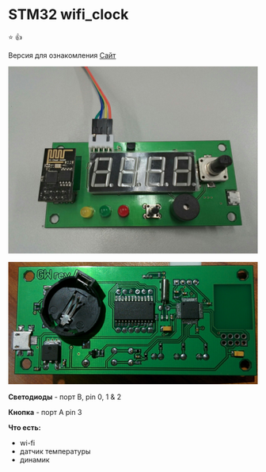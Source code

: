 
STM32 wifi_clock
===================

:star: &#128077;

Версия для ознакомления [Сайт](http://gatewelleducation.com/)

![Передняя часть](img/font.jpg)

![Задняя часть](img/back.jpg)

**Светодиоды** - порт B, pin 0, 1 & 2

**Кнопка** - порт A pin 3

**Что есть:**
- wi-fi
- датчик температуры
- динамик
